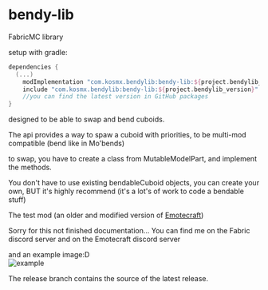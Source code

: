# bendy-lib
FabricMC library

setup with gradle:

```groovy
dependencies {
  (...)
	modImplementation "com.kosmx.bendylib:bendy-lib:${project.bendylib_version}"
	include "com.kosmx.bendylib:bendy-lib:${project.bendylib_version}"
    //you can find the latest version in GitHub packages
}
```

designed to be able to swap and bend cuboids.

The api provides a way to spaw a cuboid with priorities, to be multi-mod compatible
(bend like in Mo'bends)

to swap, you have to create a class from MutableModelPart, and implement the methods.

You don't have to use existing bendableCuboid objects, you can create your own, BUT it's highly recommend (it's a lot's of work to code a bendable stuff)

The test mod (an older and modified version of [Emotecraft](https://github.com/kosmx/emotes))

Sorry for this not finished documentation...
You can find me on the Fabric discord server and on the Emotecraft discord server

and an example image:D  
![example](https://raw.githubusercontent.com/KosmX/bendy-lib/master/example.png)  
  
The release branch contains the source of the latest release.
